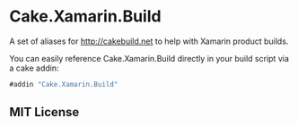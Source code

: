 # Cake.Xamarin.Build
A set of aliases for http://cakebuild.net to help with Xamarin product builds.


You can easily reference Cake.Xamarin.Build directly in your build script via a cake addin:

```csharp
#addin "Cake.Xamarin.Build"
```



## MIT License
